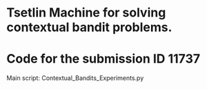 # Tsetlin Machine for solving contextual bandit problems.

# Code for the submission ID 11737


Main script: Contextual_Bandits_Experiments.py
